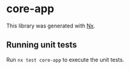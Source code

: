 # core-app

This library was generated with [Nx](https://nx.dev).

## Running unit tests

Run `nx test core-app` to execute the unit tests.
